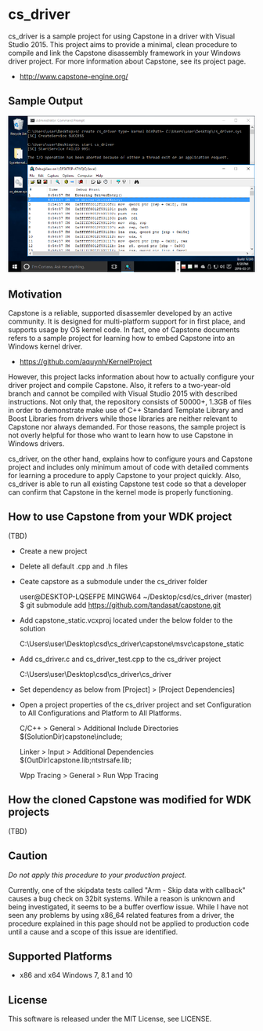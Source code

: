 cs_driver
==========

cs_driver is a sample project for using Capstone in a driver with Visual Studio 
2015. This project aims to provide a minimal, clean procedure to compile and link
the Capstone disassembly framework in your Windows driver project. For more 
information about Capstone, see its project page.
- http://www.capstone-engine.org/


Sample Output
---------------
![sample](/image/sample.png)


Motivation
-----------
Capstone is a reliable, supported disassemler developed by an active community. 
It is designed for multi-platform support for in first place, and supports 
usage by OS kernel code. In fact, one of Capstone documents refers to a sample
project for learning how to embed Capstone into an Windows kernel driver.
- https://github.com/aquynh/KernelProject

However, this project lacks information about how to actually configure your 
driver project and compile Capstone. Also, it refers to a two-year-old branch 
and cannot be compiled with Visual Studio 2015 with described instructions. Not
only that, the repository consists of 50000+, 1.3GB of files in order to 
demonstrate make use of C++ Standard Template Library and Boost Libraries from 
drivers while those libraries are neither relevant to Capstone nor always 
demanded. For those reasons, the sample project is not overly helpful for those
who want to learn how to use Capstone in Windows drivers.

cs_driver, on the other hand, explains how to configure yours and Capstone project
and includes only minimum amout of code with detailed comments for learning a 
procedure to apply Capstone to your project quickly. Also, cs_driver is able to
run all existing Capstone test code so that a developer can confirm that Capstone
in the kernel mode is properly functioning.


How to use Capstone from your WDK project
------------------------------------------
(TBD)

- Create a new project
- Delete all default .cpp and .h files
- Ceate capstore as a submodule under the cs_driver folder

    user@DESKTOP-LQSEFPE MINGW64 ~/Desktop/csd/cs_driver (master)
    $ git submodule add https://github.com/tandasat/capstone.git

- Add capstone_static.vcxproj located under the below folder to the solution 

    C:\Users\user\Desktop\csd\cs_driver\capstone\msvc\capstone_static


- Add cs_driver.c and cs_driver_test.cpp to the cs_driver project


    C:\Users\user\Desktop\csd\cs_driver\cs_driver

- Set dependency as below from [Project] > [Project Dependencies] 

- Open a project properties of the cs_driver project and set Configuration to All Configurations and Platform to All Platforms.

    C/C++ > General > Additional Include Directories
    $(SolutionDir)capstone\include;

    Linker > Input > Additional Dependencies 
    $(OutDir)capstone.lib;ntstrsafe.lib;
    
    Wpp Tracing > General > Run Wpp Tracing
    <inherit from parent or project defaults>
    


How the cloned Capstone was modified for WDK projects
------------------------------------------------------
(TBD)


Caution
--------
*Do not apply this procedure to your production project.* 

Currently, one of the skipdata tests called "Arm - Skip data with callback" 
causes a bug check on 32bit systems. While a reason is unknown and being 
investigated, it seems to be a buffer overflow issue. While I have not seen 
any problems by using x86_64 related features from a driver, the procedure 
explained in this page should not be applied to production code until a 
cause and a scope of this issue are identified. 


Supported Platforms
--------------------
- x86 and x64 Windows 7, 8.1 and 10


License
--------
This software is released under the MIT License, see LICENSE.
